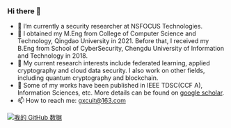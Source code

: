 ### Hi there 👋


- 🔭 I’m currently a security researcher at NSFOCUS Technologies.
- 🌱 I obtained my M.Eng from College of Computer Science and Technology, Qingdao University in 2021. Before that, I received my B.Eng  from School of CyberSecurity, Chengdu University of Information and Technology in 2018.
- 👯 My current research interests include federated learning, applied cryptography and cloud data security.  I also work on other fields, including quantum cryptography and blockchain.
- 💬 Some of my works have been published in IEEE TDSC(CCF A), Information Sciences, etc. More details can be found on [google scholar](https://scholar.google.com/citations?user=Onlb3nIAAAAJ&hl=zh-CN).
- 📫 How to reach me: gxcuit@163.com


[![我的 GitHub 数据](https://github-readme-stats.vercel.app/api?username=gxcuit)]()
